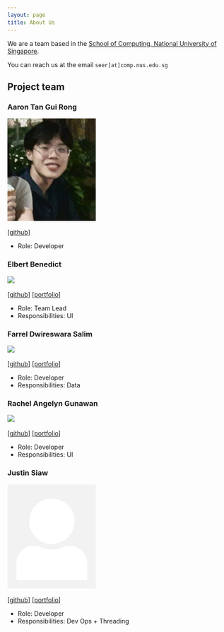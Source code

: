 ```yaml
---
layout: page
title: About Us
---
```


We are a team based in the [School of Computing, National University of Singapore](http://www.comp.nus.edu.sg).

You can reach us at the email `seer[at]comp.nus.edu.sg`

## Project team

### Aaron Tan Gui Rong

<img src="images/aarontangr.png" width="200px">

[[github](https://github.com/aarontangr)]

* Role: Developer

### Elbert Benedict

<img src="images/johndoe.png" width="200px">

[[github](http://github.com/johndoe)]
[[portfolio](team/johndoe.md)]

* Role: Team Lead
* Responsibilities: UI

### Farrel Dwireswara Salim

<img src="images/johndoe.png" width="200px">

[[github](http://github.com/johndoe)] [[portfolio](team/johndoe.md)]

* Role: Developer
* Responsibilities: Data

### Rachel Angelyn Gunawan

<img src="images/johndoe.png" width="200px">

[[github](http://github.com/johndoe)]
[[portfolio](team/johndoe.md)]

* Role: Developer
* Responsibilities: UI

### Justin Siaw

<img src="images/justins00.png" width="200px">

[[github](http://github.com/justinS00)]
[[portfolio](team/justins00.md)]

* Role: Developer
* Responsibilities: Dev Ops + Threading
